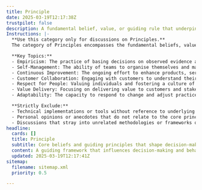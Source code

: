 ```yaml
---
title: Principle
date: 2025-03-19T12:17:38Z
trustpilot: false
description: A fundamental belief, value, or guiding rule that underpins decisions and behaviours (e.g., Empiricism, Self-Management, Continuous Improvement).
Instructions: |-
  **Use this category only for discussions on Principles.**  
  The category of Principles encompasses the fundamental beliefs, values, and guiding rules that inform decision-making and behaviours within Agile, Scrum, DevOps, and Lean methodologies. These principles serve as the foundation for effective practices and foster a culture of continuous improvement and adaptability.

  **Key Topics:**
  - Empiricism: The practice of basing decisions on observed evidence and experience.
  - Self-Management: The ability of teams to organise themselves and make decisions autonomously.
  - Continuous Improvement: The ongoing effort to enhance products, services, or processes.
  - Customer Collaboration: Engaging with customers to understand their needs and incorporate feedback.
  - Respect for People: Valuing individuals and fostering a culture of trust and collaboration.
  - Value Delivery: Focusing on delivering value to customers and stakeholders efficiently.
  - Adaptability: The capacity to respond to change and adjust practices accordingly.

  **Strictly Exclude:**
  - Technical implementations or tools without reference to underlying principles.
  - Personal opinions or anecdotes that do not relate to the core principles.
  - Discussions that stray into unrelated methodologies or frameworks outside the defined scope.
headline:
  cards: []
  title: Principle
  subtitle: Core beliefs and guiding principles that shape decision-making and foster effective behaviours in complex environments.
  content: A guiding framework that influences decision-making and behaviour in dynamic environments, emphasising values such as transparency, collaboration, and adaptability. Posts should explore themes like empirical processes, self-organisation, iterative progress, and the importance of feedback loops in fostering continuous growth and improvement.
  updated: 2025-03-19T12:17:41Z
sitemap:
  filename: sitemap.xml
  priority: 0.5

---
```


